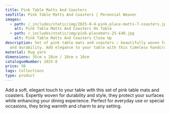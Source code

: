 ```yaml
---
title: Pink Table Matts And Coasters
seoTitle: Pink Table Matts And Coasters | Perennial Weaver
images:
  - path: /_includes/static/img/2025-8-4-pink-place-matts-7-coasters.jpg
    alt: Pink Table Matts And Coasters On Table
  - path: /_includes/static/img/pink-placemats-25-£40.jpg
    alt: Pink Table Matts And Coasters Close Up
description: Set of pink table mats and coasters – beautifully woven for style
  and durability. Add elegance to your table with this timeless handcrafted set.
material: Rug yarn
dimensions: 35cm x 28cm / 10cm x 10cm
catalogueNumber: 2025-8
price: 50
tags: Collections
type: product
---
```

Add a soft, elegant touch to your table with this set of pink table mats and coasters. Expertly woven for durability and style, they protect your surfaces while enhancing your dining experience. Perfect for everyday use or special occasions, they bring warmth and charm to any setting.
